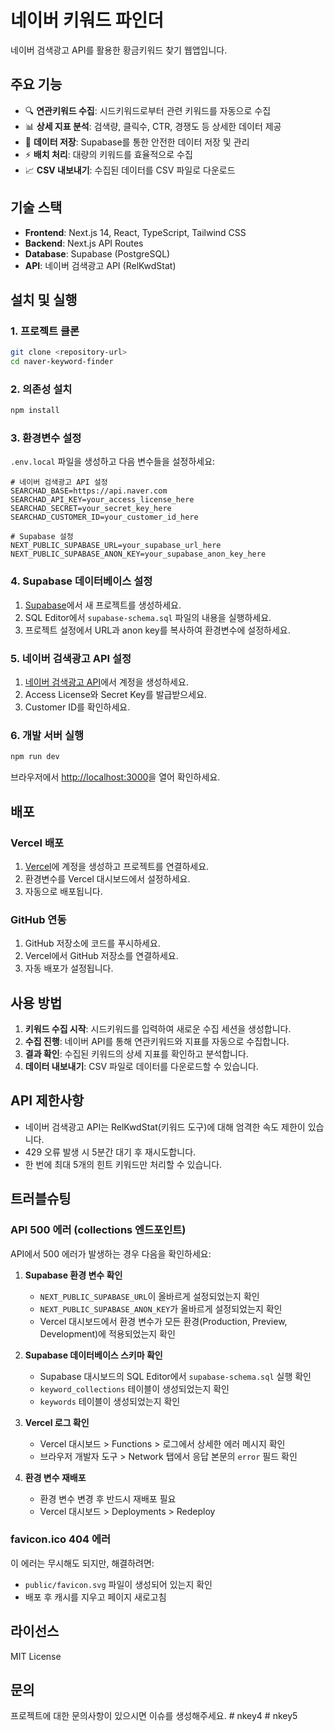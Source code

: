 # 네이버 키워드 파인더

네이버 검색광고 API를 활용한 황금키워드 찾기 웹앱입니다.

## 주요 기능

- 🔍 **연관키워드 수집**: 시드키워드로부터 관련 키워드를 자동으로 수집
- 📊 **상세 지표 분석**: 검색량, 클릭수, CTR, 경쟁도 등 상세한 데이터 제공
- 💾 **데이터 저장**: Supabase를 통한 안전한 데이터 저장 및 관리
- ⚡ **배치 처리**: 대량의 키워드를 효율적으로 수집
- 📈 **CSV 내보내기**: 수집된 데이터를 CSV 파일로 다운로드

## 기술 스택

- **Frontend**: Next.js 14, React, TypeScript, Tailwind CSS
- **Backend**: Next.js API Routes
- **Database**: Supabase (PostgreSQL)
- **API**: 네이버 검색광고 API (RelKwdStat)

## 설치 및 실행

### 1. 프로젝트 클론

```bash
git clone <repository-url>
cd naver-keyword-finder
```

### 2. 의존성 설치

```bash
npm install
```

### 3. 환경변수 설정

`.env.local` 파일을 생성하고 다음 변수들을 설정하세요:

```env
# 네이버 검색광고 API 설정
SEARCHAD_BASE=https://api.naver.com
SEARCHAD_API_KEY=your_access_license_here
SEARCHAD_SECRET=your_secret_key_here
SEARCHAD_CUSTOMER_ID=your_customer_id_here

# Supabase 설정
NEXT_PUBLIC_SUPABASE_URL=your_supabase_url_here
NEXT_PUBLIC_SUPABASE_ANON_KEY=your_supabase_anon_key_here
```

### 4. Supabase 데이터베이스 설정

1. [Supabase](https://supabase.com)에서 새 프로젝트를 생성하세요.
2. SQL Editor에서 `supabase-schema.sql` 파일의 내용을 실행하세요.
3. 프로젝트 설정에서 URL과 anon key를 복사하여 환경변수에 설정하세요.

### 5. 네이버 검색광고 API 설정

1. [네이버 검색광고 API](https://naver.github.io/searchad-apidoc/)에서 계정을 생성하세요.
2. Access License와 Secret Key를 발급받으세요.
3. Customer ID를 확인하세요.

### 6. 개발 서버 실행

```bash
npm run dev
```

브라우저에서 [http://localhost:3000](http://localhost:3000)을 열어 확인하세요.

## 배포

### Vercel 배포

1. [Vercel](https://vercel.com)에 계정을 생성하고 프로젝트를 연결하세요.
2. 환경변수를 Vercel 대시보드에서 설정하세요.
3. 자동으로 배포됩니다.

### GitHub 연동

1. GitHub 저장소에 코드를 푸시하세요.
2. Vercel에서 GitHub 저장소를 연결하세요.
3. 자동 배포가 설정됩니다.

## 사용 방법

1. **키워드 수집 시작**: 시드키워드를 입력하여 새로운 수집 세션을 생성합니다.
2. **수집 진행**: 네이버 API를 통해 연관키워드와 지표를 자동으로 수집합니다.
3. **결과 확인**: 수집된 키워드의 상세 지표를 확인하고 분석합니다.
4. **데이터 내보내기**: CSV 파일로 데이터를 다운로드할 수 있습니다.

## API 제한사항

- 네이버 검색광고 API는 RelKwdStat(키워드 도구)에 대해 엄격한 속도 제한이 있습니다.
- 429 오류 발생 시 5분간 대기 후 재시도합니다.
- 한 번에 최대 5개의 힌트 키워드만 처리할 수 있습니다.

## 트러블슈팅

### API 500 에러 (collections 엔드포인트)

API에서 500 에러가 발생하는 경우 다음을 확인하세요:

1. **Supabase 환경 변수 확인**
   - `NEXT_PUBLIC_SUPABASE_URL`이 올바르게 설정되었는지 확인
   - `NEXT_PUBLIC_SUPABASE_ANON_KEY`가 올바르게 설정되었는지 확인
   - Vercel 대시보드에서 환경 변수가 모든 환경(Production, Preview, Development)에 적용되었는지 확인

2. **Supabase 데이터베이스 스키마 확인**
   - Supabase 대시보드의 SQL Editor에서 `supabase-schema.sql` 실행 확인
   - `keyword_collections` 테이블이 생성되었는지 확인
   - `keywords` 테이블이 생성되었는지 확인

3. **Vercel 로그 확인**
   - Vercel 대시보드 > Functions > 로그에서 상세한 에러 메시지 확인
   - 브라우저 개발자 도구 > Network 탭에서 응답 본문의 `error` 필드 확인

4. **환경 변수 재배포**
   - 환경 변수 변경 후 반드시 재배포 필요
   - Vercel 대시보드 > Deployments > Redeploy

### favicon.ico 404 에러

이 에러는 무시해도 되지만, 해결하려면:
- `public/favicon.svg` 파일이 생성되어 있는지 확인
- 배포 후 캐시를 지우고 페이지 새로고침

## 라이선스

MIT License

## 문의

프로젝트에 대한 문의사항이 있으시면 이슈를 생성해주세요.
#   n k e y 4 
 
 #   n k e y 5  
 